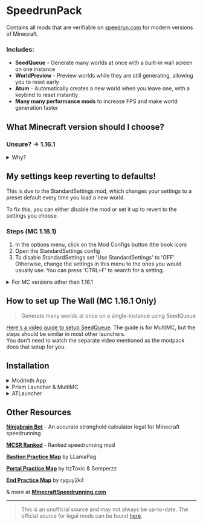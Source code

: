 # SpeedrunPack

Contains all mods that are verifiable on [speedrun.com](https://www.speedrun.com/mc) for modern versions of Minecraft.

### Includes:
- **SeedQueue** - Generate many worlds at once with a built-in wall screen on one instance
- **WorldPreview** - Preview worlds while they are still generating, allowing you to reset early
- **Atum** - Automatically creates a new world when you leave one, with a keybind to reset instantly
- **Many many performance mods** to increase FPS and make world generation faster

## What Minecraft version should I choose?

### Unsure? -> 1.16.1

<details><summary>Why?</summary>
	
You might think you should use the latest version of Minecraft, but there are many reasons that make **1.16.1 the most popular version for speedrunning**. Not only is it **the fastest version of the game**, it also **relies way less on RNG** to complete a run than newer versions.

Because of this, **1.16.1 gets the most support** when it comes to speedrunning specific mods, resources, and guides. At the moment, 1.16.1 is **the only version to have the _SeedQueue_ mod**, which is a single-instance way to generate many worlds at the same time, making resetting much faster and easier.

However, other versions of Minecraft are still popular to speedrun. **1.15.2** is popular due to being the **last version before The Nether Update**, which dramatically changed Minecraft speedruns. This means that the speedrun route for 1.15.2 and below is very different from newer versions of the game.

Of course, if you still want to speedrun the latest versions of the game, go ahead! Just know that it will be very different from what most people play: you will find piglin brutes in bastions; the rates at which you get ender pearls from piglins are much worse; the new world generation makes getting to the nether difficult; the F3 pie chart works differently; and much more.

</details>

## My settings keep reverting to defaults!

This is due to the StandardSettings mod, which changes your settings to a preset default every time you load a new world.

To fix this, you can either disable the mod or set it up to revert to the settings you choose.

### Steps (MC 1.16.1)

1. In the options menu, click on the Mod Configs button (the book icon)
2. Open the StandardSettings config
3. To disable StandardSettings set 'Use StandardSettings' to 'OFF'  
Otherwise, change the settings in this menu to the ones you would usually use. You can press 'CTRL+F' to search for a setting.

<details><summary>For MC versions other than 1.16.1</summary>
Versions other than 1.16.1 use an older version of the StandardSettings mod which does not have an in-game GUI. 

**To disable StandardSettings in this version you have to manually remove or disable the mod .jar file.**

If instead you want to setup StandardSettings, there are instructions [here](https://github.com/KingContaria/StandardSettings/tree/a090442f287ccae46dbfa8837a94f663cc6cbc12?tab=readme-ov-file#how-can-i-edit-my-standardsettings).

</details>

## How to set up The Wall (MC 1.16.1 Only)
> Generate many worlds at once on a single-instance using SeedQueue

[Here's a video guide to setup SeedQueue](https://youtu.be/fGu2MYZxh_c). The guide is for MultiMC, but the steps should be similar in most other launchers.  
You don't need to watch the separate video mentioned as the modpack does that setup for you.

## Installation

<details><summary>Modrinth App</summary>

### Browse -> Search for SpeedrunPack -> Click Install
> Optionally, navigate to the Versions tab to select a version to install

</details>

<details><summary>Prism Launcher & MultiMC</summary>

### Add Instance -> Modrinth -> Search for SpeedrunPack -> Select OK
> Optionally, select a version to install in the dropdown

</details>

<details><summary>ATLauncher</summary>

### Packs -> Modrinth -> Search for SpeedrunPack -> New Instance -> Install
> Optionally, select a version to install in the dropdown

</details>

## Other Resources

**[Ninjabrain Bot](https://github.com/Ninjabrain1/Ninjabrain-Bot)** - An accurate stronghold calculator legal for Minecraft speedrunning

**[MCSR Ranked](https://modrinth.com/mod/mcsr-ranked)** - Ranked speedrunning mod 

**[Bastion Practice Map](https://github.com/LlamaPag/bastion/releases/latest)** by LLamaPag

**[Portal Practice Map](https://github.com/Semperzz/Portal-Practice/releases/latest)** by ItzToxic & Semperzz

**[End Practice Map](https://github.com/ryguy2k4/ryguy2k4endpractice/releases/latest)** by ryguy2k4

& more at **[MinecraftSpeedrunning.com](https://www.minecraftspeedrunning.com/public-resources)**

---

> This is an unofficial source and may not always be up-to-date. The official source for legal mods can be found [here](https://mods.tildejustin.dev).
